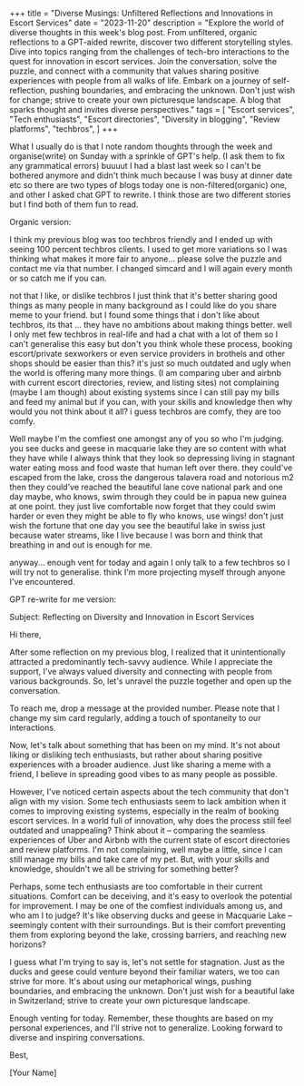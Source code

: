 +++
title = "Diverse Musings: Unfiltered Reflections and Innovations in Escort Services"
date = "2023-11-20"
description = "Explore the world of diverse thoughts in this week's blog post. From unfiltered, organic reflections to a GPT-aided rewrite, discover two different storytelling styles. Dive into topics ranging from the challenges of tech-bro interactions to the quest for innovation in escort services. Join the conversation, solve the puzzle, and connect with a community that values sharing positive experiences with people from all walks of life. Embark on a journey of self-reflection, pushing boundaries, and embracing the unknown. Don't just wish for change; strive to create your own picturesque landscape. A blog that sparks thought and invites diverse perspectives."
tags = [
    "Escort services",
    "Tech enthusiasts",
    "Escort directories",
    "Diversity in blogging",
    "Review platforms",
    "techbros",
]
+++

What I usually do is that I note random thoughts through the week and organise(write) on Sunday with a sprinkle of GPT's help. (I ask them to fix any grammatical errors) buuuut I had a blast last week so I can't be bothered anymore and didn't think much because I was busy at dinner date etc so there are two types of blogs today one is non-filtered(organic) one, and other I asked chat GPT to rewrite. I think those are two different stories but I find both of them fun to read.



Organic version:

I think my previous blog was too techbros friendly and I ended up with seeing 100 percent techbros clients. I used to get more variations so I was thinking what makes it more fair to anyone... please solve the puzzle and contact me via that number. I changed simcard and I will again every month or so catch me if you can.

not that I like, or dislike techbros I just think that it's better sharing good things as many people in many background as I could like do you share meme to your friend. but I found some things that i don't like about techbros, its that ... they have no ambitions about making things better. well I only met few techbros in real-life and had a chat with a lot of them so I can't generalise this easy but don't you think whole these process, booking escort/private sexworkers or even service providers in brothels and other shops should be easier than this? it's just so much outdated and ugly when the world is offering many more things. (I am comparing uber and airbnb with current escort directories, review, and listing sites) not complaining (maybe I am though) about existing systems since I can still pay my bills and feed my animal but if you can, with your skills and knowledge then why would you not think about it all? i guess techbros are comfy, they are too comfy.

Well maybe I'm the comfiest one amongst any of you so who I'm judging. you see ducks and geese in macquarie lake they are so content with what they have while I always think that they look so depressing living in stagnant water eating moss and food waste that human left over there. they could've escaped from the lake, cross the dangerous talavera road and notorious m2 then they could've reached the beautiful lane cove national park and one day maybe, who knows, swim through they could be in papua new guinea at one point. they just live comfortable now forget that they could swim harder or even they might be able to fly who knows, use wings! don't just wish the fortune that one day you see the beautiful lake in swiss just because water streams, like I live because I was born and think that breathing in and out is enough for me.

anyway... enough vent for today and again I only talk to a few techbros so I will try not to generalise. think I'm more projecting myself through anyone I've encountered.



GPT re-write for me version:



Subject: Reflecting on Diversity and Innovation in Escort Services

Hi there,

After some reflection on my previous blog, I realized that it unintentionally attracted a predominantly tech-savvy audience. While I appreciate the support, I've always valued diversity and connecting with people from various backgrounds. So, let's unravel the puzzle together and open up the conversation.

To reach me, drop a message at the provided number. Please note that I change my sim card regularly, adding a touch of spontaneity to our interactions.

Now, let's talk about something that has been on my mind. It's not about liking or disliking tech enthusiasts, but rather about sharing positive experiences with a broader audience. Just like sharing a meme with a friend, I believe in spreading good vibes to as many people as possible.

However, I've noticed certain aspects about the tech community that don't align with my vision. Some tech enthusiasts seem to lack ambition when it comes to improving existing systems, especially in the realm of booking escort services. In a world full of innovation, why does the process still feel outdated and unappealing? Think about it – comparing the seamless experiences of Uber and Airbnb with the current state of escort directories and review platforms. I'm not complaining, well maybe a little, since I can still manage my bills and take care of my pet. But, with your skills and knowledge, shouldn't we all be striving for something better?

Perhaps, some tech enthusiasts are too comfortable in their current situations. Comfort can be deceiving, and it's easy to overlook the potential for improvement. I may be one of the comfiest individuals among us, and who am I to judge? It's like observing ducks and geese in Macquarie Lake – seemingly content with their surroundings. But is their comfort preventing them from exploring beyond the lake, crossing barriers, and reaching new horizons?

I guess what I'm trying to say is, let's not settle for stagnation. Just as the ducks and geese could venture beyond their familiar waters, we too can strive for more. It's about using our metaphorical wings, pushing boundaries, and embracing the unknown. Don't just wish for a beautiful lake in Switzerland; strive to create your own picturesque landscape.

Enough venting for today. Remember, these thoughts are based on my personal experiences, and I'll strive not to generalize. Looking forward to diverse and inspiring conversations.

Best,

[Your Name]